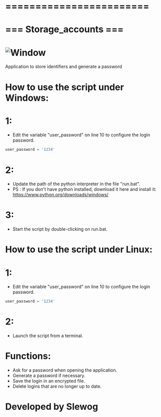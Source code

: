 # ========================
# === Storage_accounts ===

# ![Window](https://media.discordapp.net/attachments/715165934209335315/716797950335909939/storage_accounts.PNG?width=968&height=677)

Application to store identifiers and generate a password

# How to use the script under Windows:
# 1:
- Edit the variable "user_password" on line 10 to configure the login password.
```python
user_password = '1234'
```

# 2:
- Update the path of the python interpreter in the file "run.bat".
- PS : If you don't have python installed, download it here and install it: https://www.python.org/downloads/windows/

# 3:
- Start the script by double-clicking on run.bat.

# How to use the script under Linux:
# 1:
- Edit the variable "user_password" on line 10 to configure the login password.
 ```python 
 user_password = '1234'
 ```
# 2:
- Launch the script from a terminal.

# Functions:
- Ask for a password when opening the application.
- Generate a password if necessary.
- Save the login in an encrypted file.
- Delete logins that are no longer up to date.

# Developed by Slewog
